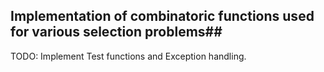 ## Implementation of combinatoric functions used for various selection problems##
TODO: Implement Test functions and Exception handling.
